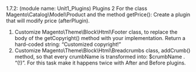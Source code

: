 1.7.2: (module name: Unit1_Plugins) Plugins 2
For the class Magento\Catalog\Model\Product and the method getPrice(): Create a plugin that will modify price (afterPlugin).
1. Customize Magento\Theme\Block\Html\Footer class, to replace the body of the getCopyright() method with your implementation.
   Return a hard-coded string: “Customized copyright!”
2. Customize Magento\Theme\Block\Html\Breadcrumbs class, addCrumb() method, so that every crumbName is
transformed into: $crumbName . “(!)”. For this task make it happens twice with After and Before plugins.